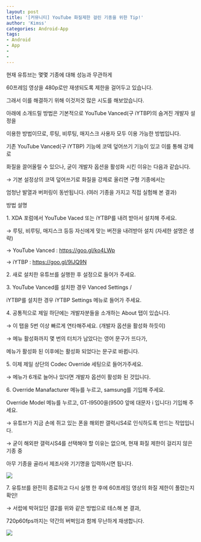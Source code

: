 ```yaml
---
layout: post
title: '[커뮤니티] YouTube 화질제한 걸린 기종을 위한 Tip!'
author: 'Kimss'
categories: Android-App
tags:
- Android
- App
-
-
---
```



<script> location.href='https://cafe.naver.com/develoid/792442' ; </script>

<p>현재 유튜브는&nbsp;몇몇 기종에 대해&nbsp;성능과 무관하게</p>
<p>60프레임 영상을 480p로만 재생되도록 제한을 걸어두고 있습니다.</p>
<p>그래서 이를 해결하기 위해 이것저것 많은 시도를 해보았습니다.</p>
<p>아래에 소개드릴 방법은 기본적으로&nbsp;YouTube Vanced(구 iYTBP)의 숨겨진 개발자 설정을</p>
<p>이용한 방법이므로,&nbsp;루팅, 비루팅, 매지스크 사용자 모두 이용 가능한 방법입니다.</p>
<p>기존&nbsp;YouTube Vanced(구 iYTBP) 기능에 코덱 덮어쓰기 기능이 있고&nbsp;이를 통해 강제로</p>
<p>화질을 끌어올릴 수 있으나,&nbsp;굳이&nbsp;개발자 옵션을 활성화 시킨 이유는 다음과 같습니다.</p>
<p>→&nbsp;기본 설정상의 코덱 덮어쓰기로 화질을 강제로 올리면&nbsp;구형 기종에서는</p>
<p>엄청난 발열과 버퍼링이 동반됩니다.&nbsp;(여러 기종을 가지고 직접 실험해 본 결과)</p>
<p>방법 설명</p>
<p>1. XDA 포럼에서 YouTube Vaced 또는 iYTBP를 내려 받아서 설치해 주세요.</p>
<p>→ 루팅, 비루팅, 매지스크 등등 자신에게 맞는 버전을 내려받아 설치 (자세한 설명은 생략)</p>
<p>→&nbsp;YouTube Vanced :&nbsp;<a href="https://goo.gl/ko4LWp">https://goo.gl/ko4LWp</a>&nbsp;</p>
<p>→&nbsp;iYTBP :&nbsp;<a href="https://goo.gl/9lJQ9N">https://goo.gl/9lJQ9N</a></p>
<p>2. 새로 설치한 유튜브를 실행한 후 설정으로 들어가 주세요.</p>
<p>3.&nbsp;YouTube Vanced를 설치한 경우 Vanced Settings&nbsp;/</p>
<p>iYTBP를 설치한 경우&nbsp;iYTBP Settings 메뉴로 들어가 주세요.</p>
<p>4. 공통적으로 제일 하단에는 개발자분들을 소개하는 About 탭이 있습니다.</p>
<p>→&nbsp;이 탭을 5번 이상 빠르게 연타해주세요. (개발자 옵션을 활성화 하듯이)</p>
<p>→&nbsp;메뉴 활성화까지 몇 번의 터치가 남았다는 영어 문구가 뜨다가,</p>
<p>메뉴가 활성화 된 이후에는 활성화 되었다는 문구로 바뀝니다.</p>
<p>5. 이제 제일 상단의 Codec Override 세팅으로 들어가주세요.</p>
<p>→&nbsp;메뉴가&nbsp;6개로 늘어나 있다면 개발자 옵션이 활성화 된 것입니다.</p>
<p>6. Override Manafacturer 메뉴를 누르고, samsung를 기입해 주세요.</p>
<p>Override Model 메뉴를 누르고, GT-I9500을(9500 앞에 대문자 i 입니다) 기입해 주세요.</p>
<p>→ 유튜브가 지금 손에 쥐고 있는 폰을 해외판 갤럭시S4로&nbsp;인식하도록 만드는 작업입니다.</p>
<p>→ 굳이 해외판 갤럭시S4를 선택해야 할 이유는 없으며,&nbsp;현재 화질 제한이 걸리지 않은 기종 중</p>
<p>아무 기종을 골라서&nbsp;제조사와 기기명을 입력하시면 됩니다.&nbsp;</p>
<p><img src="https://cafeptthumb-phinf.pstatic.net/MjAxOTA1MjNfMTg2/MDAxNTU4NjE4MDQzOTY2.QOGUsEuwMY2TD95YkJvLi4yRZW6c5ktJRRoQ0-_PXewg.Hw_YoI7boVcG6ZnXKFN_fEO5i5UppIGuMUzP_kYlIPUg.PNG/Screenshot_2018-04-10-14-22-04_.png?type=w740"></p>
<p>7. 유튜브를 완전히 종료하고 다시 실행 한 후에 60프레임 영상의 화질 제한이 풀렸는지 확인!</p>
<p>→ 서랍에 박혀있던 갤2를 위와 같은 방법으로 테스해 본 결과,</p>
<p>720p60fps까지는 약간의 버벅임과&nbsp;함께 무난하게 재생합니다.</p>
<p><img src="https://cafeptthumb-phinf.pstatic.net/MjAxOTA1MjNfMjk4/MDAxNTU4NjE4MDg5NjQ1.9oQrClmWTzfIc4riIHQRGh5AZXzZ1B7qKSKZk2vqAOcg.QLv8UM8PhlPiKhqDgMupePcrmi90-YIWyZjVwgjZQPsg.PNG/Screenshot_2018-04-10-14-22-51.png?type=w740"></p>
